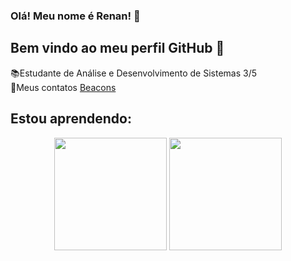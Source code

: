  ### Olá! Meu nome é Renan! 👋
 ## Bem vindo ao meu perfil GitHub 👋

📚Estudante de Análise e Desenvolvimento de Sistemas 3/5  
📧Meus contatos [Beacons](https://beacons.ai/cxto11)

## Estou aprendendo:
<div align="center">
   <img src="https://github-readme-stats.vercel.app/api?username=Cxto11&show_icons=true&theme=tokyonight&include_all_commits=true&locale=pt-br&hide_rank=true" height="180em" />
   <img src="https://github-readme-stats.vercel.app/api/top-langs/?username=Cxto11&layout=donut&show_icons=true&theme=tokyonight" height="180em" />
</div>

